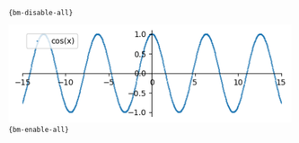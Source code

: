 `{bm-disable-all}`

![Graph(s) of cos(x)](calculus_4113a4f74e556dffcd77d84c061229bb.png)
`{bm-enable-all}`

